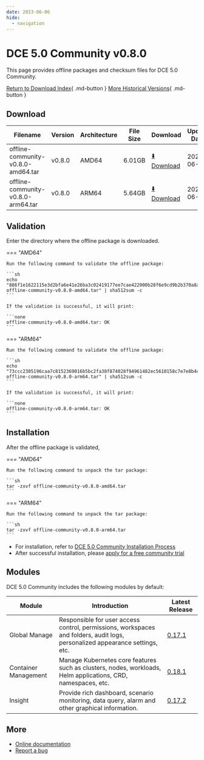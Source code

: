 ```yaml
---
date: 2023-06-06
hide:
  - navigation
---
```


# DCE 5.0 Community v0.8.0

This page provides offline packages and checksum files for DCE 5.0 Community.

[Return to Download Index](../index.md){ .md-button }
[More Historical Versions](./dce5-installer-history.md){ .md-button }

## Download

| Filename | Version | Architecture | File Size | Download | Update Date |
| -------- | ------- | ------------ | --------- | -------- | ----------- |
| offline-community-v0.8.0-amd64.tar      | v0.8.0  | AMD64        | 6.01GB    | [:arrow_down: Download](https://qiniu-download-public.daocloud.io/DaoCloud_Enterprise/dce5/offline-community-v0.8.0-amd64.tar) | 2023-06-06 |
| offline-community-v0.8.0-arm64.tar      | v0.8.0  | ARM64        | 5.64GB    | [:arrow_down: Download](https://qiniu-download-public.daocloud.io/DaoCloud_Enterprise/dce5/offline-community-v0.8.0-arm64.tar) | 2023-06-06 |

## Validation

Enter the directory where the offline package is downloaded.

=== "AMD64"

    Run the following command to validate the offline package:

    ```sh
    echo "886f1e1622115e3d2bfa6e41e26ba3c02419177ee7cae422000b28f6e9cd9b2b370a8a737be90328ee1b048c02811b4b31443638960b3cd24acf9ce0b9848320  offline-community-v0.8.0-amd64.tar" | sha512sum -c
    ```

    If the validation is successful, it will print:

    ```none
    offline-community-v0.8.0-amd64.tar: OK
    ```

=== "ARM64"

    Run the following command to validate the offline package:

    ```sh
    echo "73ccc2305196caa7c8152369016b5bc2fa38f874028f94961482ec5610158c7e7e8b4c3f7a335e473a28953e5ffeff27bb6ee7d132b3b1ae8e49ddd711993c21  offline-community-v0.8.0-arm64.tar" | sha512sum -c
    ```

    If the validation is successful, it will print:

    ```none
    offline-community-v0.8.0-arm64.tar: OK
    ```

## Installation

After the offline package is validated,

=== "AMD64"

    Run the following command to unpack the tar package:

    ```sh
    tar -zxvf offline-community-v0.8.0-amd64.tar
    ```

=== "ARM64"

    Run the following command to unpack the tar package:

    ```sh
    tar -zxvf offline-community-v0.8.0-arm64.tar
    ```

- For installation, refer to [DCE 5.0 Community Installation Process](../../install/community/k8s/online.md#_2)
- After successful installation, please [apply for a free community trial](../../dce/license0.md)

## Modules

DCE 5.0 Community includes the following modules by default:

| Module        | Introduction                                                                 | Latest Release                                              |
| ------------- | ---------------------------------------------------------------------------- | ------------------------------------------------------------ |
| Global Manage | Responsible for user access control, permissions, workspaces and folders, audit logs, personalized appearance settings, etc. | [0.17.1](../../ghippo/intro/release-notes.md#0171)         |
| Container Management | Manage Kubernetes core features such as clusters, nodes, workloads, Helm applications, CRD, namespaces, etc.        | [0.18.1](../../kpanda/intro/release-notes.md#0181)         |
| Insight | Provide rich dashboard, scenario monitoring, data query, alarm and other graphical information.                      | [0.17.2](../../insight/intro/releasenote.md#0172)          |

## More

- [Online documentation](../../dce/index.md)
- [Report a bug](https://github.com/DaoCloud/DaoCloud-docs/issues)
